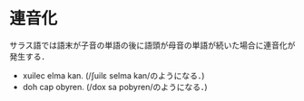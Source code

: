 # 連音化
サラス語では語末が子音の単語の後に語頭が母音の単語が続いた場合に連音化が発生する．
- xuilec elma kan. (/ʃuilɛ selma kan/のようになる．)
- doh cap obyren. (/dox sa pobyren/のようになる．)
